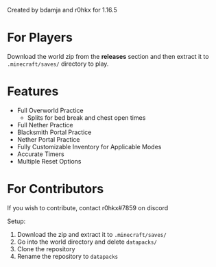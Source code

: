 Created by bdamja and r0hkx for 1.16.5

# For Players
Download the world zip from the **releases** section and then extract it to `.minecraft/saves/` directory to play.

# Features
* Full Overworld Practice
  * Splits for bed break and chest open times
* Full Nether Practice
* Blacksmith Portal Practice
* Nether Portal Practice
* Fully Customizable Inventory for Applicable Modes
* Accurate Timers
* Multiple Reset Options


# For Contributors

If you wish to contribute, contact r0hkx#7859 on discord

Setup:

  1. Download the zip and extract it to `.minecraft/saves/`
  2. Go into the world directory and delete `datapacks/`
  3. Clone the repository
  4. Rename the repository to `datapacks`
